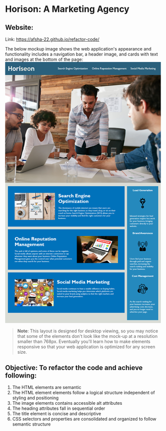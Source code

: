 # Horison: A Marketing Agency

## Website:

Link: https://afsha-22.github.io/refactor-code/

The below mockup image shows the web application's appearance and functionality includes a navigation bar, a header image, and cards with text and images at the bottom of the page: 
![The Horiseon webpage includes a navigation bar, a header image, and cards with text and images at the bottom of the page.](./assets/images/01-html-css-git-homework-demo.png)

> **Note**: This layout is designed for desktop viewing, so you may notice that some of the elements don't look like the mock-up at a resolution smaller than 768px. Eventually you'll learn how to make elements responsive so that your web application is optimized for any screen size.

## Objective: To refactor the code and achieve following:

1.  The HTML elements are semantic
2.  The HTML element elements follow a logical structure independent of styling and positioning
3.  The image elements contains accessible alt attributes
4.  The heading attributes fall in sequential order
5.  The title element is concise and descriptive
6.  CSS selectors and properties are consolidated and organized to follow semantic structure
